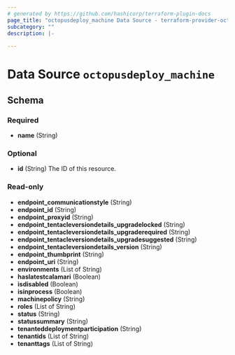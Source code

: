 ```yaml
---
# generated by https://github.com/hashicorp/terraform-plugin-docs
page_title: "octopusdeploy_machine Data Source - terraform-provider-octopusdeploy"
subcategory: ""
description: |-
  
---
```


# Data Source `octopusdeploy_machine`





<!-- schema generated by tfplugindocs -->
## Schema

### Required

- **name** (String)

### Optional

- **id** (String) The ID of this resource.

### Read-only

- **endpoint_communicationstyle** (String)
- **endpoint_id** (String)
- **endpoint_proxyid** (String)
- **endpoint_tentacleversiondetails_upgradelocked** (String)
- **endpoint_tentacleversiondetails_upgraderequired** (String)
- **endpoint_tentacleversiondetails_upgradesuggested** (String)
- **endpoint_tentacleversiondetails_version** (String)
- **endpoint_thumbprint** (String)
- **endpoint_uri** (String)
- **environments** (List of String)
- **haslatestcalamari** (Boolean)
- **isdisabled** (Boolean)
- **isinprocess** (Boolean)
- **machinepolicy** (String)
- **roles** (List of String)
- **status** (String)
- **statussummary** (String)
- **tenanteddeploymentparticipation** (String)
- **tenantids** (List of String)
- **tenanttags** (List of String)


